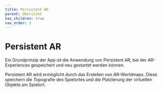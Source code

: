 ```yaml
---
title: Persistent AR
parent: Übersicht
has_children: true
nav_order: 3
---
```


# Persistent AR

Ein Grundprinzip der App ist die Anwendung von Persistent AR, bei der AR-Experiences gespeichert und neu gestartet werden können.

Persistent AR wird ermöglicht durch das Erstellen von AR-Worldmaps. Diese speichern die Topografie des Spielortes und die Platzierung der virtuellen Objekte am Spielort.
